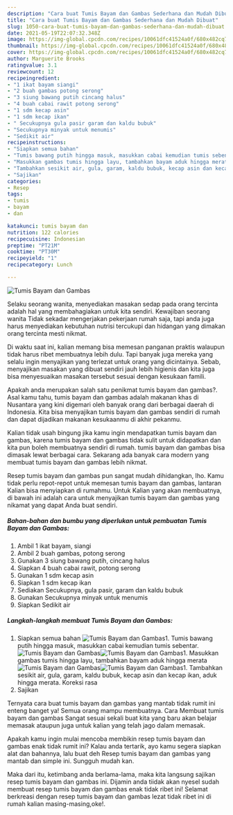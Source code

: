 ```yaml
---
description: "Cara buat Tumis Bayam dan Gambas Sederhana dan Mudah Dibuat"
title: "Cara buat Tumis Bayam dan Gambas Sederhana dan Mudah Dibuat"
slug: 1050-cara-buat-tumis-bayam-dan-gambas-sederhana-dan-mudah-dibuat
date: 2021-05-19T22:07:32.348Z
image: https://img-global.cpcdn.com/recipes/10061dfc41524a0f/680x482cq70/tumis-bayam-dan-gambas-foto-resep-utama.jpg
thumbnail: https://img-global.cpcdn.com/recipes/10061dfc41524a0f/680x482cq70/tumis-bayam-dan-gambas-foto-resep-utama.jpg
cover: https://img-global.cpcdn.com/recipes/10061dfc41524a0f/680x482cq70/tumis-bayam-dan-gambas-foto-resep-utama.jpg
author: Marguerite Brooks
ratingvalue: 3.1
reviewcount: 12
recipeingredient:
- "1 ikat bayam siangi"
- "2 buah gambas potong serong"
- "3 siung bawang putih cincang halus"
- "4 buah cabai rawit potong serong"
- "1 sdm kecap asin"
- "1 sdm kecap ikan"
- " Secukupnya gula pasir garam dan kaldu bubuk"
- "Secukupnya minyak untuk menumis"
- "Sedikit air"
recipeinstructions:
- "Siapkan semua bahan"
- "Tumis bawang putih hingga masuk, masukkan cabai kemudian tumis sebentar."
- "Masukkan gambas tumis hingga layu, tambahkan bayam aduk hingga merata"
- "Tambahkan sesikit air, gula, garam, kaldu bubuk, kecap asin dan kecap ikan, aduk hingga merata. Koreksi rasa"
- "Sajikan"
categories:
- Resep
tags:
- tumis
- bayam
- dan

katakunci: tumis bayam dan 
nutrition: 122 calories
recipecuisine: Indonesian
preptime: "PT21M"
cooktime: "PT30M"
recipeyield: "1"
recipecategory: Lunch

---
```



![Tumis Bayam dan Gambas](https://img-global.cpcdn.com/recipes/10061dfc41524a0f/680x482cq70/tumis-bayam-dan-gambas-foto-resep-utama.jpg)

Selaku seorang wanita, menyediakan masakan sedap pada orang tercinta adalah hal yang membahagiakan untuk kita sendiri. Kewajiban seorang  wanita Tidak sekadar mengerjakan pekerjaan rumah saja, tapi anda juga harus menyediakan kebutuhan nutrisi tercukupi dan hidangan yang dimakan orang tercinta mesti nikmat.

Di waktu  saat ini, kalian memang bisa memesan panganan praktis walaupun tidak harus ribet membuatnya lebih dulu. Tapi banyak juga mereka yang selalu ingin menyajikan yang terlezat untuk orang yang dicintainya. Sebab, menyajikan masakan yang dibuat sendiri jauh lebih higienis dan kita juga bisa menyesuaikan masakan tersebut sesuai dengan kesukaan famili. 



Apakah anda merupakan salah satu penikmat tumis bayam dan gambas?. Asal kamu tahu, tumis bayam dan gambas adalah makanan khas di Nusantara yang kini digemari oleh banyak orang dari berbagai daerah di Indonesia. Kita bisa menyajikan tumis bayam dan gambas sendiri di rumah dan dapat dijadikan makanan kesukaanmu di akhir pekanmu.

Kalian tidak usah bingung jika kamu ingin mendapatkan tumis bayam dan gambas, karena tumis bayam dan gambas tidak sulit untuk didapatkan dan kita pun boleh membuatnya sendiri di rumah. tumis bayam dan gambas bisa dimasak lewat berbagai cara. Sekarang ada banyak cara modern yang membuat tumis bayam dan gambas lebih nikmat.

Resep tumis bayam dan gambas pun sangat mudah dihidangkan, lho. Kamu tidak perlu repot-repot untuk memesan tumis bayam dan gambas, lantaran Kalian bisa menyiapkan di rumahmu. Untuk Kalian yang akan membuatnya, di bawah ini adalah cara untuk menyajikan tumis bayam dan gambas yang nikamat yang dapat Anda buat sendiri.

<!--inarticleads1-->

##### Bahan-bahan dan bumbu yang diperlukan untuk pembuatan Tumis Bayam dan Gambas:

1. Ambil 1 ikat bayam, siangi
1. Ambil 2 buah gambas, potong serong
1. Gunakan 3 siung bawang putih, cincang halus
1. Siapkan 4 buah cabai rawit, potong serong
1. Gunakan 1 sdm kecap asin
1. Siapkan 1 sdm kecap ikan
1. Sediakan  Secukupnya, gula pasir, garam dan kaldu bubuk
1. Gunakan Secukupnya minyak untuk menumis
1. Siapkan Sedikit air




<!--inarticleads2-->

##### Langkah-langkah membuat Tumis Bayam dan Gambas:

1. Siapkan semua bahan
<img src="https://img-global.cpcdn.com/steps/dc111ff33368ee2f/160x128cq70/tumis-bayam-dan-gambas-langkah-memasak-1-foto.jpg" alt="Tumis Bayam dan Gambas">1. Tumis bawang putih hingga masuk, masukkan cabai kemudian tumis sebentar.
<img src="https://img-global.cpcdn.com/steps/decb89cfc485d0a2/160x128cq70/tumis-bayam-dan-gambas-langkah-memasak-2-foto.jpg" alt="Tumis Bayam dan Gambas"><img src="https://img-global.cpcdn.com/steps/306da1557ce7381d/160x128cq70/tumis-bayam-dan-gambas-langkah-memasak-2-foto.jpg" alt="Tumis Bayam dan Gambas">1. Masukkan gambas tumis hingga layu, tambahkan bayam aduk hingga merata
<img src="https://img-global.cpcdn.com/steps/08f43043d577a992/160x128cq70/tumis-bayam-dan-gambas-langkah-memasak-3-foto.jpg" alt="Tumis Bayam dan Gambas"><img src="https://img-global.cpcdn.com/steps/2a05643f10446e98/160x128cq70/tumis-bayam-dan-gambas-langkah-memasak-3-foto.jpg" alt="Tumis Bayam dan Gambas">1. Tambahkan sesikit air, gula, garam, kaldu bubuk, kecap asin dan kecap ikan, aduk hingga merata. Koreksi rasa
1. Sajikan




Ternyata cara buat tumis bayam dan gambas yang mantab tidak rumit ini enteng banget ya! Semua orang mampu membuatnya. Cara Membuat tumis bayam dan gambas Sangat sesuai sekali buat kita yang baru akan belajar memasak ataupun juga untuk kalian yang telah jago dalam memasak.

Apakah kamu ingin mulai mencoba membikin resep tumis bayam dan gambas enak tidak rumit ini? Kalau anda tertarik, ayo kamu segera siapkan alat dan bahannya, lalu buat deh Resep tumis bayam dan gambas yang mantab dan simple ini. Sungguh mudah kan. 

Maka dari itu, ketimbang anda berlama-lama, maka kita langsung sajikan resep tumis bayam dan gambas ini. Dijamin anda tiidak akan nyesel sudah membuat resep tumis bayam dan gambas enak tidak ribet ini! Selamat berkreasi dengan resep tumis bayam dan gambas lezat tidak ribet ini di rumah kalian masing-masing,oke!.

